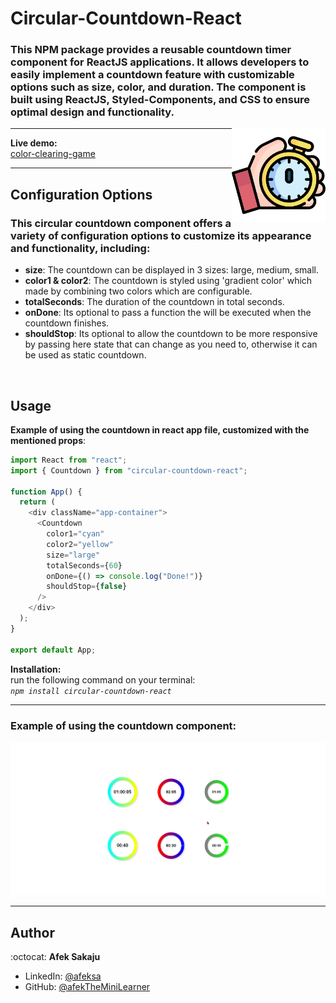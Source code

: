 # Circular-Countdown-React

### This NPM package provides a reusable countdown timer component for ReactJS applications. It allows developers to easily implement a countdown feature with customizable options such as size, color, and duration. The component is built using ReactJS, Styled-Components, and CSS to ensure optimal design and functionality. <br />

<img src="./readme-resources/stopwatch.png" width=150px height=150px align="right">

---

**Live demo:**</br>[color-clearing-game](https://afektheminilearner.github.io/countdown-react/)

---

## Configuration Options

### This circular countdown component offers a variety of configuration options to customize its appearance and functionality, including:

- **size**: The countdown can be displayed in 3 sizes: large, medium, small.
- **color1 & color2**: The countdown is styled using 'gradient color' which made by combining two colors which are configurable.
- **totalSeconds**: The duration of the countdown in total seconds.
- **onDone**: Its optional to pass a function the will be executed when the countdown finishes.
- **shouldStop**: Its optional to allow the countdown to be more responsive by passing here state that can change as you need to, otherwise it can be used as static countdown.

</br>

## Usage

**Example of using the countdown in react app file, customized with the mentioned props**:

```js
import React from "react";
import { Countdown } from "circular-countdown-react";

function App() {
  return (
    <div className="app-container">
      <Countdown
        color1="cyan"
        color2="yellow"
        size="large"
        totalSeconds={60}
        onDone={() => console.log("Done!")}
        shouldStop={false}
      />
    </div>
  );
}

export default App;
```

**Installation:**</br>
run the following command on your terminal:</br> _`npm install circular-countdown-react`_

---

### **Example of using the countdown component:**

![Example-GIF](./readme-resources/countdown-gif.gif)

---

## Author

:octocat: **Afek Sakaju**

- LinkedIn: [@afeksa](https://www.linkedin.com/in/afeksa/)
- GitHub: [@afekTheMiniLearner](https://github.com/afekTheMiniLearner)
